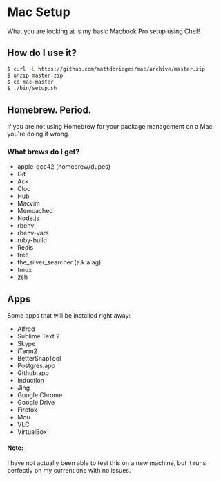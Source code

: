 # Mac Setup

What you are looking at is my basic Macbook Pro setup using Chef!

## How do I use it?

```bash
$ curl -L https://github.com/mattdbridges/mac/archive/master.zip
$ unzip master.zip
$ cd mac-master
$ ./bin/setup.sh
```

## Homebrew. Period.

If you are not using Homebrew for your package management on a Mac, you're doing it wrong.

### What brews do I get?

* apple-gcc42 (homebrew/dupes)
* Git
* Ack
* Cloc
* Hub
* Macvim
* Memcached
* Node.js
* rbenv
* rbenv-vars
* ruby-build
* Redis
* tree
* the_silver_searcher (a.k.a ag)
* tmux
* zsh

## Apps

Some apps that will be installed right away:

* Alfred
* Sublime Text 2
* Skype
* iTerm2
* BetterSnapTool
* Postgres.app
* Github.app
* Induction
* Jing
* Google Chrome
* Google Drive
* Firefox
* Mou
* VLC
* VirtualBox

#### Note:

I have not actually been able to test this on a new machine, but it runs perfectly on my current one with no issues.
